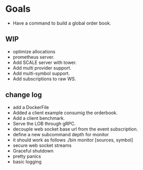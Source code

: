 # Goals
- Have a command to build a global order book.

## WIP

- optimize allocations
- prometheus server.
- Add SCALE server with tower.
- Add multi provider support.
- Add multi-symbol support.
 - Add subscriptions to raw WS.

## change log
+ add a DockerFile
+ Added a client example consumig the orderbook.
+ Add a client benchmark.
+ Serve the LOB through gRPC.
+ decouple web socket base url from the event subscription.
+ define a new subcommand depth for monitor
+ it should work as follows ./bin monitor <metric> [sources, symbol]
+ secure web socket streams
+ Graceful shutdown
+ pretty panics
+ basic logging
